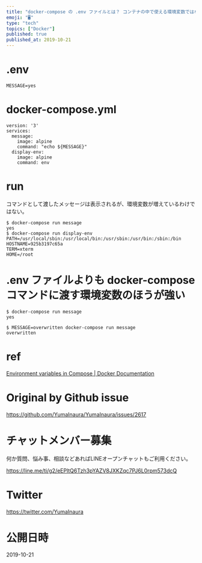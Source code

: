 ```yaml
---
title: "docker-compose の .env ファイルとは？ コンテナの中で使える環境変数ではなく、あくまで docker-compose の"
emoji: "🖥"
type: "tech"
topics: ["Docker"]
published: true
published_at: 2019-10-21
---
```


# .env

```
MESSAGE=yes
```

# docker-compose.yml

```
version: '3'
services:
  message:
    image: alpine
    command: "echo ${MESSAGE}"
  display-env:
    image: alpine
    command: env
```

# run

コマンドとして渡したメッセージは表示されるが、環境変数が増えているわけではない。

```
$ docker-compose run message
yes
$ docker-compose run display-env
PATH=/usr/local/sbin:/usr/local/bin:/usr/sbin:/usr/bin:/sbin:/bin
HOSTNAME=925b3197c65a
TERM=xterm
HOME=/root
```

# .env ファイルよりも docker-compose コマンドに渡す環境変数のほうが強い

```
$ docker-compose run message
yes

$ MESSAGE=overwritten docker-compose run message
overwritten
```

# ref

[Environment variables in Compose | Docker Documentation](https://docs.docker.com/compose/environment-variables/)

# Original by Github issue

https://github.com/YumaInaura/YumaInaura/issues/2617








<!-- Update From Qiita API -->

# チャットメンバー募集


何か質問、悩み事、相談などあればLINEオープンチャットもご利用ください。

https://line.me/ti/g2/eEPltQ6Tzh3pYAZV8JXKZqc7PJ6L0rpm573dcQ





# Twitter


https://twitter.com/YumaInaura


<!-- Update From Qiita API -->



# 公開日時

2019-10-21
